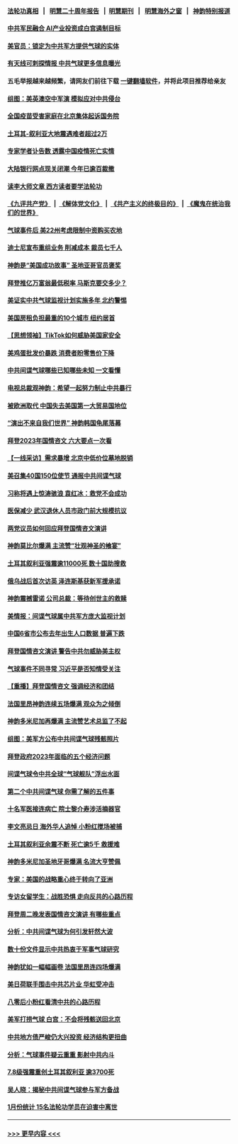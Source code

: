 #### [法轮功真相](https://github.com/gfw-breaker/truth/blob/master/README.md?t=0) &nbsp;&nbsp;|&nbsp;&nbsp; [明慧二十周年报告](https://github.com/gfw-breaker/mh-reports/blob/master/README.md?t=0) &nbsp;&nbsp;|&nbsp;&nbsp;[明慧期刊](https://github.com/gfw-breaker/mh-qikan) &nbsp;&nbsp;|&nbsp;&nbsp; [明慧海外之窗](https://github.com/gfw-breaker/mh-news/blob/master/README.md?t=0) &nbsp;&nbsp;|&nbsp;&nbsp; [神韵特别报道](https://github.com/gfw-breaker/mh-news/blob/master/shenyun.md?t=0)
#### [中共军民融合 AI产业投资成白宫遏制目标](../pages/nf4514/n13926491.md?t=02100944) 
#### [美官员：锁定为中共军方提供气球的实体](../pages/nf4514/n13926473.md?t=02100944) 
#### [有天线可刺探情报 中共气球更多信息曝光](../pages/nf4514/n13926469.md?t=02100944) 
#### 五毛举报越来越频繁，请网友们前往下载 [一键翻墙软件](https://github.com/gfw-breaker/ssr-accounts)，并将此项目推荐给亲友
#### [组图：美英澳空中军演 模拟应对中共侵台](../pages/nf4514/n13926447.md?t=02100944) 
#### [全国疫苗受害家庭在北京集体起诉国务院](../pages/nf4514/n13926114.md?t=02100944) 
#### [土耳其-叙利亚大地震遇难者超过2万](../pages/nf4514/n13926294.md?t=02100944) 
#### [专家学者讣告数 透露中国疫情死亡实情](../pages/nf4514/n13925712.md?t=02100944) 
#### [大陆银行网点现关闭潮 今年已逾百裁撤](../pages/nf4514/n13926235.md?t=02100944) 
#### [读李大师文章 西方读者要学法轮功](../pages/nf4514/n13925142.md?t=02100944) 
#### [《九评共产党》](https://github.com/begood0513/9ping.md/blob/master/README.md) &nbsp;|&nbsp; [《解体党文化》](../../../../jtdwh.md/blob/master/README.md)  &nbsp;|&nbsp; [《共产主义的终极目的》](../../../../gczydzjmd.md/blob/master/README.md) &nbsp;|&nbsp; [《魔鬼在统治我们的世界》](../../../../mgztzwmdsj.md/blob/master/README.md) 
#### [气球事件后 美22州考虑限制中资购买农地](../pages/nf4514/n13926097.md?t=02100944) 
#### [迪士尼宣布重组业务 削减成本 裁员七千人](../pages/nf4514/n13925772.md?t=02100944) 
#### [神韵是“美国成功故事” 圣地亚哥官员褒奖](../pages/nf4514/n13926136.md?t=02100944) 
#### [拜登推亿万富翁最低税率 马斯克要交多少？](../pages/nf4514/n13925901.md?t=02100944) 
#### [美证实中共气球监视计划实施多年 北约警惕](../pages/nf4514/n13925762.md?t=02100944) 
#### [美国房租负担最重的10个城市 纽约居首](../pages/nf4514/n13925800.md?t=02100944) 
#### [【思想领袖】TikTok如何威胁美国家安全](../pages/nf4514/n13893011.md?t=02100944) 
#### [美鸡蛋批发价暴跌 消费者盼零售价下降](../pages/nf4514/n13925684.md?t=02100944) 
#### [中共间谍气球哪些已知哪些未知 一文看懂](../pages/nf4514/n13925659.md?t=02100944) 
#### [电视总裁观神韵：希望一起努力制止中共暴行](../pages/nf4514/n13925740.md?t=02100944) 
#### [被欧洲取代 中国失去美国第一大贸易国地位](../pages/nf4514/n13925575.md?t=02100944) 
#### [“演出不来自我们世界” 神韵韩国龟尾落幕](../pages/nf4514/n13925686.md?t=02100944) 
#### [拜登2023年国情咨文 六大要点一次看](../pages/nf4514/n13925576.md?t=02100944) 
#### [【一线采访】需求暴增 北京中低价位墓地脱销](../pages/nf4514/n13925419.md?t=02100944) 
#### [美召集40国150位使节 通报中共间谍气球](../pages/nf4514/n13925414.md?t=02100944) 
#### [习称将遇上惊涛骇浪 袁红冰：救党不会成功](../pages/nf4514/n13925412.md?t=02100944) 
#### [医保减少 武汉退休人员市政门前大规模抗议](../pages/nf4514/n13925389.md?t=02100944) 
#### [两党议员如何回应拜登国情咨文演讲](../pages/nf4514/n13925314.md?t=02100944) 
#### [神韵莫比尔爆满 主流赞“壮观神圣的飨宴”](../pages/nf4514/n13925369.md?t=02100944) 
#### [土耳其叙利亚强震逾11000死 数十国助搜救](../pages/nf4514/n13925018.md?t=02100944) 
#### [俄乌战后首次访英 泽连斯基获新军援承诺](../pages/nf4514/n13925463.md?t=02100944) 
#### [神韵震撼雷诺 公司总裁：等待创世主的救赎](../pages/nf4514/n13925459.md?t=02100944) 
#### [美情报：间谍气球属中共军方庞大监视计划](../pages/nf4514/n13924995.md?t=02100944) 
#### [中国6省市公布去年出生人口数据 普遍下跌](../pages/nf4514/n13925082.md?t=02100944) 
#### [拜登国情咨文演讲 警告中共勿威胁美主权](../pages/nf4514/n13925017.md?t=02100944) 
#### [气球事件不同寻常 习近平是否知情受关注](../pages/nf4514/n13924938.md?t=02100944) 
#### [【重播】拜登国情咨文 强调经济和团结](../pages/nf4514/n13924934.md?t=02100944) 
#### [法国里昂神韵连续五场爆满 观众为之倾倒](../pages/nf4514/n13924914.md?t=02100944) 
#### [神韵多米尼加再爆满 主流赞艺术总监了不起](../pages/nf4514/n13925274.md?t=02100944) 
#### [组图：美军方公布中共间谍气球残骸照片](../pages/nf4514/n13924854.md?t=02100944) 
#### [拜登政府2023年面临的五个经济问题](../pages/nf4514/n13924801.md?t=02100944) 
#### [间谍气球令中共全球“气球舰队”浮出水面](../pages/nf4514/n13924302.md?t=02100944) 
#### [第二个中共间谍气球 你需了解的五件事](../pages/nf4514/n13924810.md?t=02100944) 
#### [十名军医接连病亡 院士黎介寿涉活摘器官](../pages/nf4514/n13924785.md?t=02100944) 
#### [李文亮忌日 海外华人追悼 小粉红搅场被捕](../pages/nf4514/n13924598.md?t=02100944) 
#### [土耳其叙利亚余震不断 死亡逾5千 救援难](../pages/nf4514/n13924489.md?t=02100944) 
#### [神韵多米尼加圣地牙哥爆满 名流大亨赞佩](../pages/nf4514/n13924578.md?t=02100944) 
#### [专家：美国的战略重心终于转向了亚洲](../pages/nf4514/n13924497.md?t=02100944) 
#### [专访女留学生：战胜恐惧 走向反共的心路历程](../pages/nf4514/n13924127.md?t=02100944) 
#### [拜登周二晚发表国情咨文演讲 有哪些重点](../pages/nf4514/n13924361.md?t=02100944) 
#### [分析：中共间谍气球为何引发轩然大波](../pages/nf4514/n13924177.md?t=02100944) 
#### [数十份文件显示中共热衷于军事气球研究](../pages/nf4514/n13924151.md?t=02100944) 
#### [神韵犹如一幅幅画卷 法国里昂连四场爆满](../pages/nf4514/n13924363.md?t=02100944) 
#### [美日荷联手围击中共芯片业 华虹受冲击](../pages/nf4514/n13924221.md?t=02100944) 
#### [八零后小粉红看清中共的心路历程](../pages/nf4514/n13921745.md?t=02100944) 
#### [美军打捞气球 白宫：不会将残骸送回北京](../pages/nf4514/n13924118.md?t=02100944) 
#### [中共地方债严峻仍大兴投资 经济结构更扭曲](../pages/nf4514/n13924082.md?t=02100944) 
#### [分析：气球事件疑云重重 影射中共内斗](../pages/nf4514/n13924062.md?t=02100944) 
#### [7.8级强震重创土耳其叙利亚 逾3700死](../pages/nf4514/n13923526.md?t=02100944) 
#### [吴人晓：揭秘中共间谍气球参与军方备战](../pages/nf4514/n13923992.md?t=02100944) 
#### [1月份统计 15名法轮功学员在迫害中离世](../pages/nf4514/n13922556.md?t=02100944) 

----
#### [ >>> 更早内容 <<< ](../indexes/nf4514-earlier.md)
